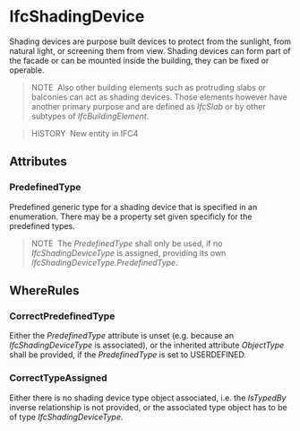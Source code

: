# IfcShadingDevice

Shading devices are purpose built devices to protect from the sunlight, from natural light, or screening them from view. Shading devices can form part of the facade or can be mounted inside the building, they can be fixed or operable.

> NOTE&nbsp; Also other building elements such as protruding slabs or balconies can act as shading devices. Those elements however have another primary purpose and are defined as _IfcSlab_ or by other subtypes of _IfcBuildingElement_.

> HISTORY&nbsp; New entity in IFC4

## Attributes

### PredefinedType
Predefined generic type for a shading device that is specified in an enumeration. There may be a property set given specificly for the predefined types.
> NOTE&nbsp; The _PredefinedType_ shall only be used, if no _IfcShadingDeviceType_ is assigned, providing its own _IfcShadingDeviceType.PredefinedType_.

## WhereRules

### CorrectPredefinedType
Either the _PredefinedType_ attribute is unset (e.g. because an _IfcShadingDeviceType_ is associated), or the inherited attribute _ObjectType_ shall be provided, if the _PredefinedType_ is set to USERDEFINED.

### CorrectTypeAssigned
Either there is no shading device type object associated, i.e. the _IsTypedBy_ inverse relationship is not provided, or the associated type object has to be of type _IfcShadingDeviceType_.
